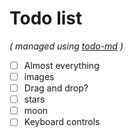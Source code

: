 # Todo list

_\( managed using [todo-md](https://github.com/Hypercubed/todo-md) \)_

- [ ] Almost everything
- [ ] images
- [ ] Drag and drop?
- [ ] stars
- [ ] moon
- [ ] Keyboard controls